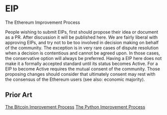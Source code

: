 # EIP
The Ethereum Improvement Process

People wishing to submit EIPs, first should propose their idea or document as a PR. After discussion it will be published here.
We are fairly liberal with approving EIPs, and try not to be too involved in decision making on behalf of the community. The exception is in very rare cases of dispute resolution when a decision is contentious and cannot be agreed upon. In those cases, the conservative option will always be preferred.
Having a EIP here does not make it a formally accepted standard until its status becomes Active. For a EIP to become Active requires the mutual consent of the community.
Those proposing changes should consider that ultimately consent may rest with the consensus of the Ethereum users (see also: economic majority).

## Prior Art
[The Bitcoin Improvement Process](https://github.com/bitcoin/bips)
[The Python Improvement Process](https://www.python.org/dev/peps/)
